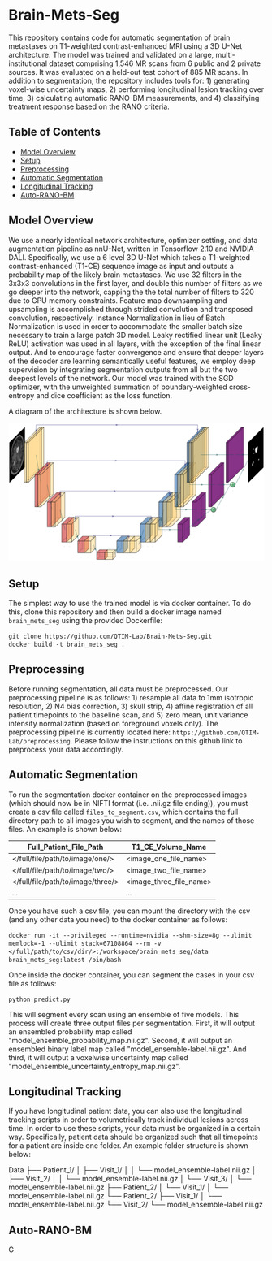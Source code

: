 # Brain-Mets-Seg

This repository contains code for automatic segmentation of brain metastases on T1-weighted contrast-enhanced MRI using a 3D U-Net architecture. The model was trained and validated on a large, multi-institutional dataset comprising 1,546 MR scans from 6 public and 2 private sources. It was evaluated on a held-out test cohort of 885 MR scans. In addition to segmentation, the repository includes tools for: 1) generating voxel-wise uncertainty maps, 2) performing longitudinal lesion tracking over time, 3) calculating automatic RANO-BM measurements, and 4) classifying treatment response based on the RANO criteria.

## Table of Contents

- [Model Overview](#model-overview)
- [Setup](#setup)
- [Preprocessing](#preprocessing)
- [Automatic Segmentation](#automatic-segmentation)
- [Longitudinal Tracking](#longitudinal-tracking)
- [Auto-RANO-BM](#auto-rano-bm)

## Model Overview

We use a nearly identical network architecture, optimizer setting, and data augmentation pipeline as nnU-Net, written in Tensorflow 2.10 and NVIDIA DALI. Specifically, we use a 6 level 3D U-Net which takes a T1-weighted contrast-enhanced (T1-CE) sequence image as input and outputs a probability map of the likely brain metastases. We use 32 filters in the 3x3x3 convolutions in the first layer, and double this number of filters as we go deeper into the network, capping the the total number of filters to 320 due to GPU memory constraints. Feature map downsampling and upsampling is accomplished through strided convolution and transposed convolution, respectively. Instance Normalization in lieu of Batch Normalization is used in order to accommodate the smaller batch size necessary to train a large patch 3D model. Leaky rectified linear unit (Leaky ReLU) activation was used in all layers, with the exception of the final linear output. And to encourage faster convergence and ensure that deeper layers of the decoder are learning semantically useful features, we employ deep supervision by integrating segmentation outputs from all but the two deepest levels of the network. Our model was trained with the SGD optimizer, with the unweighted summation of boundary-weighted cross-entropy and dice coefficient as the loss function.

A diagram of the architecture is shown below.

<img src="images/3D_UNet.png" width="900"/>

## Setup

The simplest way to use the trained model is via docker container. To do this, clone this repository and then build a docker image named `brain_mets_seg` using the provided Dockerfile:

```
git clone https://github.com/QTIM-Lab/Brain-Mets-Seg.git
docker build -t brain_mets_seg .
```

## Preprocessing

Before running segmentation, all data must be preprocessed. Our preprocessing pipeline is as follows: 1) resample all data to 1mm isotropic resolution, 2) N4 bias correction, 3) skull strip, 4) affine registration of all patient timepoints to the baseline scan, and 5) zero mean, unit variance intensity normalization (based on foreground voxels only). The preprocessing pipeline is currently located here: `https://github.com/QTIM-Lab/preprocessing`. Please follow the instructions on this github link to preprocess your data accordingly.

## Automatic Segmentation

To run the segmentation docker container on the preprocessed images (which should now be in NIFTI format (i.e. .nii.gz file ending)), you must create a csv file called `files_to_segment.csv`, which contains the full directory path to all images you wish to segment, and the names of those files. An example is shown below:

| Full_Patient_File_Path | T1_CE_Volume_Name |
| --- | --- |
| </full/file/path/to/image/one/> | <image_one_file_name> |
| </full/file/path/to/image/two/> | <image_two_file_name> |
| </full/file/path/to/image/three/> | <image_three_file_name> |
| ... | ... |

Once you have such a csv file, you can mount the directory with the csv (and any other data you need) to the docker container as follows:

```
docker run -it --privileged --runtime=nvidia --shm-size=8g --ulimit memlock=-1 --ulimit stack=67108864 --rm -v </full/path/to/csv/dir/>:/workspace/brain_mets_seg/data brain_mets_seg:latest /bin/bash
```

Once inside the docker container, you can segment the cases in your csv file as follows:

```
python predict.py
```

This will segment every scan using an ensemble of five models. This process will create three output files per segmentation. First, it will output an ensembled probability map called "model_ensemble_probability_map.nii.gz". Second, it will output an ensembled binary label map called "model_ensemble-label.nii.gz". And third, it will output a voxelwise uncertainty map called "model_ensemble_uncertainty_entropy_map.nii.gz".

## Longitudinal Tracking

If you have longitudinal patient data, you can also use the longitudinal tracking scripts in order to volumetrically track individual lesions across time. In order to use these scripts, your data must be organized in a certain way. Specifically, patient data should be organized such that all timepoints for a patient are inside one folder. An example folder structure is shown below:

Data
├── Patient_1/
│ ├── Visit_1/
│ │ └── model_ensemble-label.nii.gz
│ ├── Visit_2/
│ │ └── model_ensemble-label.nii.gz
│ └── Visit_3/
│   └── model_ensemble-label.nii.gz
├── Patient_2/
│ └── Visit_1/
│   └── model_ensemble-label.nii.gz
└── Patient_2/
  ├── Visit_1/
  │ └── model_ensemble-label.nii.gz
  └── Visit_2/
    └── model_ensemble-label.nii.gz

## Auto-RANO-BM

G
